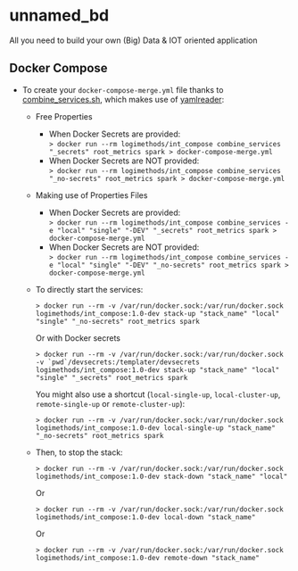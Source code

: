 # unnamed_bd
All you need to build your own (Big) Data &amp; IOT oriented application

## Docker Compose

* To create your `docker-compose-merge.yml` file thanks to [combine_services.sh](./dz_compose/scripts/combine_services.sh), which makes use of [yamlreader](https://github.com/ImmobilienScout24/yamlreader):
    * Free Properties
      * When Docker Secrets are provided:    
      `> docker run --rm logimethods/int_compose combine_services "_secrets" root_metrics spark > docker-compose-merge.yml`
      * When Docker Secrets are NOT provided:    
      `> docker run --rm logimethods/int_compose combine_services "_no-secrets" root_metrics spark > docker-compose-merge.yml`
    * Making use of Properties Files
      * When Docker Secrets are provided:    
      `> docker run --rm logimethods/int_compose combine_services -e "local" "single" "-DEV" "_secrets" root_metrics spark > docker-compose-merge.yml`
      * When Docker Secrets are NOT provided:    
      `> docker run --rm logimethods/int_compose combine_services -e "local" "single" "-DEV" "_no-secrets" root_metrics spark > docker-compose-merge.yml`

    * To directly start the services:
      ```
      > docker run --rm -v /var/run/docker.sock:/var/run/docker.sock logimethods/int_compose:1.0-dev stack-up "stack_name" "local" "single" "_no-secrets" root_metrics spark
      ```
      Or with Docker secrets
      ```
      > docker run --rm -v /var/run/docker.sock:/var/run/docker.sock -v `pwd`/devsecrets:/templater/devsecrets logimethods/int_compose:1.0-dev stack-up "stack_name" "local" "single" "_secrets" root_metrics spark
      ```
      You might also use a shortcut (`local-single-up`, `local-cluster-up`, `remote-single-up` or `remote-cluster-up`):
      ```
      > docker run --rm -v /var/run/docker.sock:/var/run/docker.sock logimethods/int_compose:1.0-dev local-single-up "stack_name" "_no-secrets" root_metrics spark
      ```

    * Then, to stop the stack:
      ```
      > docker run --rm -v /var/run/docker.sock:/var/run/docker.sock logimethods/int_compose:1.0-dev stack-down "stack_name" "local"
      ```
      Or
      ```
      > docker run --rm -v /var/run/docker.sock:/var/run/docker.sock logimethods/int_compose:1.0-dev local-down "stack_name"
      ```
      Or
      ```
      > docker run --rm -v /var/run/docker.sock:/var/run/docker.sock logimethods/int_compose:1.0-dev remote-down "stack_name"
      ```
